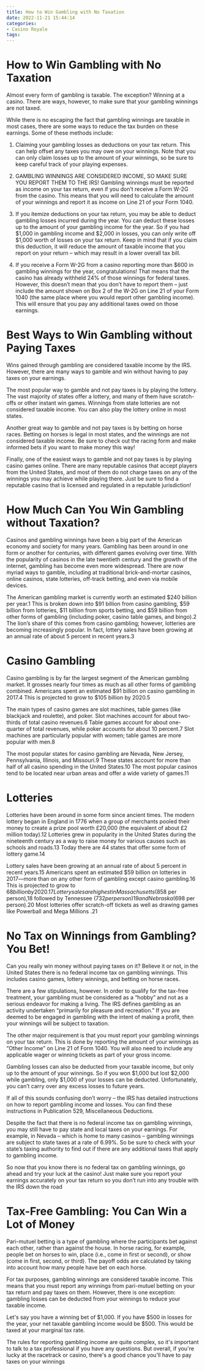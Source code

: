 ```yaml
---
title: How to Win Gambling with No Taxation
date: 2022-11-21 15:44:14
categories:
- Casino Royale
tags:
---
```



#  How to Win Gambling with No Taxation

Almost every form of gambling is taxable. The exception? Winning at a casino. There are ways, however, to make sure that your gambling winnings are not taxed.

While there is no escaping the fact that gambling winnings are taxable in most cases, there are some ways to reduce the tax burden on these earnings. Some of these methods include:

1) Claiming your gambling losses as deductions on your tax return. This can help offset any taxes you may owe on your winnings. Note that you can only claim losses up to the amount of your winnings, so be sure to keep careful track of your playing expenses.

2) GAMBLING WINNINGS ARE CONSIDERED INCOME, SO MAKE SURE YOU REPORT THEM TO THE IRS! Gambling winnings must be reported as income on your tax return, even if you don’t receive a Form W-2G from the casino. This means that you will need to calculate the amount of your winnings and report it as income on Line 21 of your Form 1040.

3) If you itemize deductions on your tax return, you may be able to deduct gambling losses incurred during the year. You can deduct these losses up to the amount of your gambling income for the year. So if you had $1,000 in gambling income and $2,000 in losses, you can only write off $1,000 worth of losses on your tax return. Keep in mind that if you claim this deduction, it will reduce the amount of taxable income that you report on your return – which may result in a lower overall tax bill.

4) If you receive a Form W-2G from a casino reporting more than $600 in gambling winnings for the year, congratulations! That means that the casino has already withheld 24% of those winnings for federal taxes. However, this doesn’t mean that you don’t have to report them – just include the amount shown on Box 2 of the W-2G on Line 21 of your Form 1040 (the same place where you would report other gambling income). This will ensure that you pay any additional taxes owed on those earnings.

#  Best Ways to Win Gambling without Paying Taxes
Wins gained through gambling are considered taxable income by the IRS. However, there are many ways to gamble and win without having to pay taxes on your earnings.

The most popular way to gamble and not pay taxes is by playing the lottery. The vast majority of states offer a lottery, and many of them have scratch-offs or other instant win games. Winnings from state lotteries are not considered taxable income. You can also play the lottery online in most states.

Another great way to gamble and not pay taxes is by betting on horse races. Betting on horses is legal in most states, and the winnings are not considered taxable income. Be sure to check out the racing form and make informed bets if you want to make money this way!

Finally, one of the easiest ways to gamble and not pay taxes is by playing casino games online. There are many reputable casinos that accept players from the United States, and most of them do not charge taxes on any of the winnings you may achieve while playing there. Just be sure to find a reputable casino that is licensed and regulated in a reputable jurisdiction!

#  How Much Can You Win Gambling without Taxation?

Casinos and gambling winnings have been a big part of the American economy and society for many years. Gambling has been around in one form or another for centuries, with different games evolving over time. With the popularity of casinos in the late twentieth century and the growth of the internet, gambling has become even more widespread. There are now myriad ways to gamble, including at traditional brick-and-mortar casinos, online casinos, state lotteries, off-track betting, and even via mobile devices.

The American gambling market is currently worth an estimated $240 billion per year.1 This is broken down into $91 billion from casino gambling, $59 billion from lotteries, $11 billion from sports betting, and $59 billion from other forms of gambling (including poker, casino table games, and bingo).2 The lion’s share of this comes from casino gambling; however, lotteries are becoming increasingly popular. In fact, lottery sales have been growing at an annual rate of about 5 percent in recent years.3

# Casino Gambling

Casino gambling is by far the largest segment of the American gambling market. It grosses nearly four times as much as all other forms of gambling combined. Americans spent an estimated $91 billion on casino gambling in 2017.4 This is projected to grow to $105 billion by 2020.5

The main types of casino games are slot machines, table games (like blackjack and roulette), and poker. Slot machines account for about two-thirds of total casino revenues.6 Table games account for about one-quarter of total revenues, while poker accounts for about 10 percent.7 Slot machines are particularly popular with women; table games are more popular with men.8

The most popular states for casino gambling are Nevada, New Jersey, Pennsylvania, Illinois, and Missouri.9 These states account for more than half of all casino spending in the United States.10 The most popular casinos tend to be located near urban areas and offer a wide variety of games.11

# Lotteries

Lotteries have been around in some form since ancient times. The modern lottery began in England in 1776 when a group of merchants pooled their money to create a prize pool worth £20,000 (the equivalent of about £2 million today).12 Lotteries grew in popularity in the United States during the nineteenth century as a way to raise money for various causes such as schools and roads.13 Today there are 44 states that offer some form of lottery game.14

Lottery sales have been growing at an annual rate of about 5 percent in recent years.15 Americans spent an estimated $59 billion on lotteries in 2017—more than on any other form of gambling except casino gambling.16 This is projected to grow to $68 billion by 2020.17 Lottery sales are highest in Massachusetts ($858 per person),18 followed by Tennessee ($732 per person)19 and Nebraska ($698 per person).20 Most lotteries offer scratch-off tickets as well as drawing games like Powerball and Mega Millions .21

#  No Tax on Winnings from Gambling? You Bet!

Can you really win money without paying taxes on it? Believe it or not, in the United States there is no federal income tax on gambling winnings. This includes casino games, lottery winnings, and betting on horse races.

There are a few stipulations, however. In order to qualify for the tax-free treatment, your gambling must be considered as a “hobby” and not as a serious endeavor for making a living. The IRS defines gambling as an activity undertaken “primarily for pleasure and recreation.” If you are deemed to be engaged in gambling with the intent of making a profit, then your winnings will be subject to taxation.

The other major requirement is that you must report your gambling winnings on your tax return. This is done by reporting the amount of your winnings as “Other Income” on Line 21 of Form 1040. You will also need to include any applicable wager or winning tickets as part of your gross income.

Gambling losses can also be deducted from your taxable income, but only up to the amount of your winnings. So if you won $1,000 but lost $2,000 while gambling, only $1,000 of your losses can be deducted. Unfortunately, you can’t carry over any excess losses to future years.

If all of this sounds confusing don’t worry – the IRS has detailed instructions on how to report gambling income and losses. You can find these instructions in Publication 529, Miscellaneous Deductions.

Despite the fact that there is no federal income tax on gambling winnings, you may still have to pay state and local taxes on your earnings. For example, in Nevada – which is home to many casinos – gambling winnings are subject to state taxes at a rate of 6.99%. So be sure to check with your state’s taxing authority to find out if there are any additional taxes that apply to gambling income.

So now that you know there is no federal tax on gambling winnings, go ahead and try your luck at the casino! Just make sure you report your earnings accurately on your tax return so you don’t run into any trouble with the IRS down the road

#  Tax-Free Gambling: You Can Win a Lot of Money

Pari-mutuel betting is a type of gambling where the participants bet against each other, rather than against the house. In horse racing, for example, people bet on horses to win, place (i.e., come in first or second), or show (come in first, second, or third). The payoff odds are calculated by taking into account how many people have bet on each horse.

For tax purposes, gambling winnings are considered taxable income. This means that you must report any winnings from pari-mutuel betting on your tax return and pay taxes on them. However, there is one exception: gambling losses can be deducted from your winnings to reduce your taxable income.

Let's say you have a winning bet of $1,000. If you have $500 in losses for the year, your net taxable gambling income would be $500. This would be taxed at your marginal tax rate.

The rules for reporting gambling income are quite complex, so it's important to talk to a tax professional if you have any questions. But overall, if you're lucky at the racetrack or casino, there's a good chance you'll have to pay taxes on your winnings